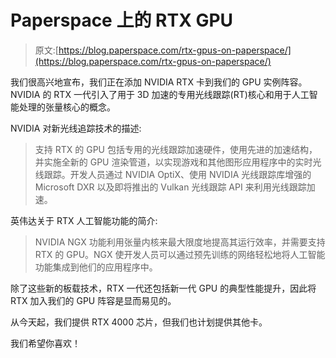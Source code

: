 # Paperspace 上的 RTX GPU

> 原文:[https://blog.paperspace.com/rtx-gpus-on-paperspace/](https://blog.paperspace.com/rtx-gpus-on-paperspace/)

我们很高兴地宣布，我们正在添加 NVIDIA RTX 卡到我们的 GPU 实例阵容。NVIDIA 的 RTX 一代引入了用于 3D 加速的专用光线跟踪(RT)核心和用于人工智能处理的张量核心的概念。

NVIDIA 对新光线追踪技术的描述:

> 支持 RTX 的 GPU 包括专用的光线跟踪加速硬件，使用先进的加速结构，并实施全新的 GPU 渲染管道，以实现游戏和其他图形应用程序中的实时光线跟踪。开发人员通过 NVIDIA OptiX、使用 NVIDIA 光线跟踪库增强的 Microsoft DXR 以及即将推出的 Vulkan 光线跟踪 API 来利用光线跟踪加速。

英伟达关于 RTX 人工智能功能的简介:

> NVIDIA NGX 功能利用张量内核来最大限度地提高其运行效率，并需要支持 RTX 的 GPU。NGX 使开发人员可以通过预先训练的网络轻松地将人工智能功能集成到他们的应用程序中。

除了这些新的板载技术，RTX 一代还包括新一代 GPU 的典型性能提升，因此将 RTX 加入我们的 GPU 阵容是显而易见的。

从今天起，我们提供 RTX 4000 芯片，但我们也计划提供其他卡。

我们希望你喜欢！